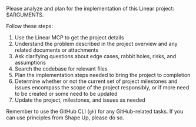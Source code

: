 Please analyze and plan for the implementation of this Linear project: $ARGUMENTS.

Follow these steps:

1. Use the Linear MCP to get the project details
2. Understand the problem described in the project overview and any related documents or attachments
3. Ask clarifying questions about edge cases, rabbit holes, risks, and assumptions
4. Search the codebase for relevant files
5. Plan the implementation steps needed to bring the project to completion
6. Determine whether or not the current set of project milestones and issues encompass the scope of the project responsibly, or if more need to be created or some need to be updated
7. Update the project, milestones, and issues as needed

Remember to use the GitHub CLI (`gh`) for any GitHub-related tasks.
If you can use principles from Shape Up, please do so.
